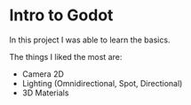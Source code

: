 # Intro to Godot

In this project I was able to learn the basics.

The things I liked the most are:

- Camera 2D
- Lighting (Omnidirectional, Spot, Directional)
- 3D Materials

